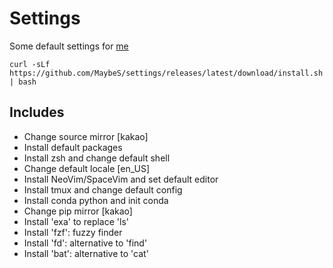 # Settings

Some default settings for [me](https://github.com/MaybeS)

```
curl -sLf https://github.com/MaybeS/settings/releases/latest/download/install.sh | bash
```

## Includes

- Change source mirror [kakao]
- Install default packages
- Install zsh and change default shell
- Change default locale [en_US]
- Install NeoVim/SpaceVim and set default editor
- Install tmux and change default config
- Install conda python and init conda
- Change pip mirror [kakao]
- Install 'exa' to replace 'ls'
- Install 'fzf': fuzzy finder
- Install 'fd': alternative to 'find'
- Install 'bat': alternative to 'cat'

